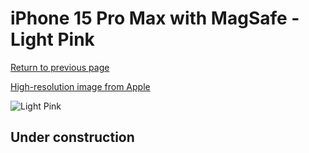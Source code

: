 # iPhone 15 Pro Max with MagSafe - Light Pink

[Return to previous page](/iphone_15)

[High-resolution image from Apple](https://store.storeimages.cdn-apple.com/8756/as-images.apple.com/is/MT1U3?wid=4500&hei=4500&fmt=png)

<div style="width: 500px"><img src="/almost_uncompressed/MT1U3.webp" alt="Light Pink"></div>

## Under construction
